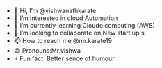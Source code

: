 - 👋 Hi, I’m @vishwanathkarate
- 👀 I’m interested in cloud Automation
- 🌱 I’m currently learning Cloude computing (AWS) 
- 💞️ I’m looking to collaborate on New start up's
- 📫 How to reach me @mr.karate19
- 😄 Pronouns:Mr.vishwa
- ⚡ Fun fact: Better sence of humour

<!---
vishwanathkarate/vishwanathkarate is a ✨ special ✨ repository because its `README.md` (this file) appears on your GitHub profile.
You can click the Preview link to take a look at your changes.
--->
